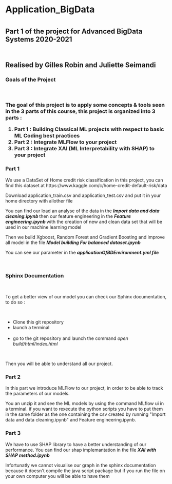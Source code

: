 <h1> Application_BigData <h1>

<h2> Part 1 of the project for Advanced BigData Systems 2020-2021 <h2>
<br>
Realised by Gilles Robin and Juliette Seimandi
 
<br>

<h3> Goals of the Project <h3>
<br>
 <p> The goal of this project is to apply some concepts & tools seen in the 3 parts of this course, this project is organized into 3 parts :</p>
<ol>
<li> Part 1 : Building Classical ML projects with respect to basic ML Coding best practices </li>
  
<li> Part 2 : Integrate MLFlow to your project </li>
  
<li> Part 3 : Integrate XAI (ML Interpretability with SHAP) to your project </li>

</ol>

<h3> Part 1 </h3>

<p>We use a DataSet of Home credit risk classification in this project, you can find this dataset at https://www.kaggle.com/c/home-credit-default-risk/data </p>
  
<p>Download application_train.csv and application_test.csv and put it in your home directory with allother file</p>

<p>You can find our load an analyse of the data in the <strong><em> Import data and data cleaning.ipynb </strong></em> then our feature engineering in the <strong><em> Feature engineering.ipynb </strong></em> with the creation of new and clean data set that will be used in our machine learning model</p>

<p>Then we build Xgboost, Random Forest and Gradient Boosting and improve all model in the file <strong><em> Model building For balanced dataset.ipynb </strong></em> </p> 
 <p> You can see our parameter in the <strong><em>applicationOfBDEnvironment.yml file</em></strong> </p>

<br>
<h3> Sphinx Documentation </h3>
<br>
 <p>To get a better view of our model you can check our Sphinx documentation, to do so :</p>
<br>
<ul>
<li>  Clone this git repository </ li>
  <br>
<li>  launch a terminal </li>
  <br>
<li> go to the git repository and launch the command <em> open build/html/index.html </em> </li>
 </ul>
   <br>
 <p>Then you will be able to understand all our project.</p>
  
<h3> Part 2 </h3>
<p> In this part we introduce MLFlow to our project, in order to be able to track the parameters of our models.</p>
<p> You an unzip it and see the ML models by using the command MLflow ui in a terminal. if you want to rexecute the python scripts you have to put them in the same folder as the one containing the csv created by running "Import data and data cleaning.ipynb" and Feature engineering.ipynb.   </p>
<h3> Part 3 </h3>

<p> We have to use SHAP library to have a better understanding of our performance. You can find our shap implemantation in the file <strong><em>XAI with SHAP method.ipynb</strong></em>  </p> 
<p> Infortunatly we cannot visualise our graph in the sphinx documentation because it doesn't compile the java script package but if you run the file on your own computer you will be able to have them</p>


